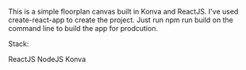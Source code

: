 This is a simple floorplan canvas built in Konva and ReactJS.
I've used create-react-app to create the project.
Just run npm run build on the command line to build the app for prodcution.

Stack:

ReactJS
NodeJS
Konva
